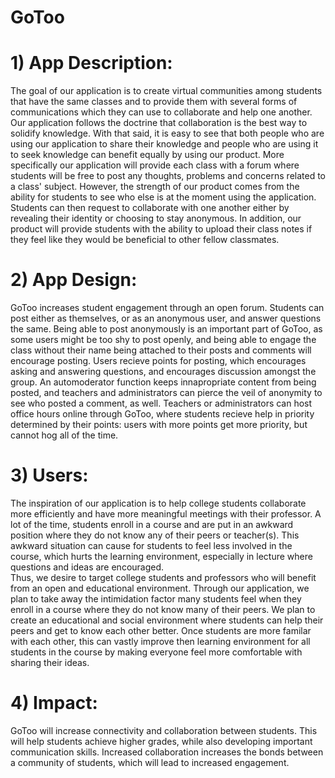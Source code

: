 # GoToo



# 1) App Description: 
The goal of our application is to create virtual communities among students that have the same classes and to provide them with several forms of communications which they can use to collaborate and help one another. Our application follows the doctrine that collaboration is the best way to solidify knowledge. With that said, it is easy to see that both people who are using our application to share their knowledge and people who are using it to seek knowledge can benefit equally by using our product. More specifically our application will provide each class with a forum where students will be free to post any thoughts, problems and concerns related to a class' subject. However, the strength of our product comes from the ability for students to see who else is at the moment using the application. Students can then request to collaborate with one another either by revealing their identity or choosing to stay anonymous. In addition, our product will provide students with the ability to upload their class notes if they feel like they would be beneficial to other fellow classmates.


# 2) App Design:

GoToo increases student engagement through an open forum. Students can post either as themselves, or as an anonymous user, and answer questions the same. Being able to post anonymously is an important part of GoToo, as some users might be too shy to post openly, and being able to engage the class without their name being attached to their posts and comments will encourage posting. Users recieve points for posting, which encourages asking and answering questions, and encourages discussion amongst the group. An automoderator function keeps innapropriate content from being posted, and teachers and administrators can pierce the veil of anonymity to see who posted a comment, as well. Teachers or administrators can host office hours online through GoToo, where students recieve help in priority determined by their points: users with more points get more priority, but cannot hog all of the time.


# 3) Users:
      
The inspiration of our application is to help college students collaborate more efficiently and have more meaningful meetings with their professor.
A lot of the time, students enroll in a course and are put in an awkward position where they do not know any of their peers or teacher(s). 
This awkward situation can cause for students to feel less involved in the course, which hurts the learning environment, especially in lecture where questions and ideas are encouraged.  
Thus, we desire to target college students and professors who will benefit from an open and educational environment. Through our application, we plan to take away the intimidation factor many students feel when they enroll in a course where they do not know many of their peers.
We plan to create an educational and social environment where students can help their peers and get to know each other better.
Once students are more familar with each other, this can vastly improve then learning environment for all students in the course by making everyone feel more comfortable with sharing their ideas.
  


# 4) Impact:

GoToo will increase connectivity and collaboration between students. This will help students achieve higher grades, while also developing important communication skills. Increased collaboration increases the bonds between a community of students, which will lead to increased engagement.
